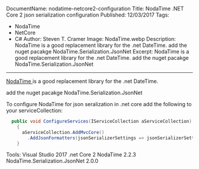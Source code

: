 DocumentName: nodatime-netcore2-configuration
Title: NodaTime .NET Core 2  json serialization configuration
Published: 12/03/2017
Tags: 
  - NodaTime 
  - NetCore 
  - C# 
Author: Steven T. Cramer
Image: NodaTime.webp
Description: NodaTime is a good replacement library for the .net DateTime. add the nuget pacakge NodaTime.Serialization.JsonNet
Excerpt: NodaTime is a good replacement library for the .net DateTime. add the nuget pacakge NodaTime.Serialization.JsonNet

---
[NodaTime ](https://nodatime.org)is a good replacement library for the .net DateTime.

add the nuget pacakge NodaTime.Serialization.JsonNet

To configure NodaTime for json seralization in .net core add the following to your serviceCollection:

```csharp
  public void ConfigureServices(IServiceCollection aServiceCollection)
    {
      aServiceCollection.AddMvcCore()
        .AddJsonFormatters(jsonSerializerSettings => jsonSerializerSettings.ConfigureForNodaTime(DateTimeZoneProviders.Tzdb))
    }
```

Tools:
Visual Studio 2017
.net Core 2
NodaTime 2.2.3
NodaTime.Serialization.JsonNet 2.0.0

